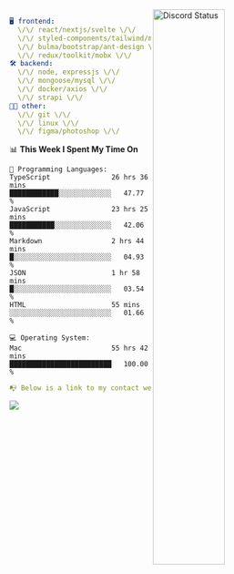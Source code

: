 
<a href="https://discord.com/users/279302975371870218" target="_blank">
    <img width="50%" align="right" alt="Discord Status" src="https://lanyard.cnrad.dev/api/279302975371870218?bg=161B22&borderRadius=5px%205px%200%200&hideTimestamp=true&idleMessage=Just%20chillin%27%20at%20the%20moment&animated=true">
</a>

```yaml
🖥️ frontend: 
  \/\/ react/nextjs/svelte \/\/
  \/\/ styled-components/tailwind/mui/
  \/\/ bulma/bootstrap/ant-design \/\/
  \/\/ redux/toolkit/mobx \/\/
🛠 backend: 
  \/\/ node, expressjs \/\/
  \/\/ mongoose/mysql \/\/
  \/\/ docker/axios \/\/
  \/\/ strapi \/\/
👨‍💻 other: 
  \/\/ git \/\/ 
  \/\/ linux \/\/
  \/\/ figma/photoshop \/\/
```
<!--START_SECTION:waka-->
📊 **This Week I Spent My Time On** 

```text
💬 Programming Languages: 
TypeScript               26 hrs 36 mins      ████████████░░░░░░░░░░░░░   47.77 % 
JavaScript               23 hrs 25 mins      ███████████░░░░░░░░░░░░░░   42.06 % 
Markdown                 2 hrs 44 mins       █░░░░░░░░░░░░░░░░░░░░░░░░   04.93 % 
JSON                     1 hr 58 mins        █░░░░░░░░░░░░░░░░░░░░░░░░   03.54 % 
HTML                     55 mins             ░░░░░░░░░░░░░░░░░░░░░░░░░   01.66 % 

💻 Operating System: 
Mac                      55 hrs 42 mins      █████████████████████████   100.00 % 
```


<!--END_SECTION:waka-->
```yaml
📭 Below is a link to my contact website 
```
<a href="https://mxns.xyz" target="_black"> <img src="https://img.shields.io/badge/website-161B22?style=for-the-badge&logo=About.me&logoColor=white"></img> <a/>
